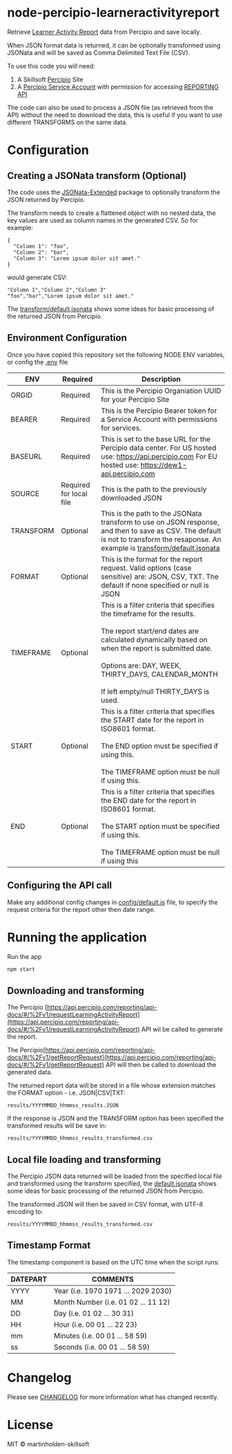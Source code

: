# node-percipio-learneractivityreport

Retrieve [Learner Activity Report](https://documentation.skillsoft.com/en_us/percipio/Content/A_Administrator/admn_rpt_learner_activity.htm) data from Percipio and save locally.

When JSON format data is returned, it can be optionally transformed using JSONata and will be saved as Comma Delimited Text File (CSV).

To use this code you will need:

1. A Skillsoft [Percipio](https://www.skillsoft.com/platform-solution/percipio/) Site
1. A [Percipio Service Account](https://documentation.skillsoft.com/en_us/pes/3_services/service_accounts/pes_service_accounts.htm) with permission for accessing [REPORTING API](https://documentation.skillsoft.com/en_us/pes/2_understanding_percipio/rest_api/pes_rest_api.htm)

The code can also be used to process a JSON file (as retrieved from the API) without the need to download the data, this is useful if you want to use different TRANSFORMS on the same data.

# Configuration

## Creating a JSONata transform (Optional)

The code uses the [JSONata-Extended](https://www.npmjs.com/package/jsonata-extended) package to optionally transform the JSON returned by Percipio.

The transform needs to create a flattened object with no nested data, the key values are used as column names in the generated CSV. So for example:

```
{
  "Column 1": "foo",
  "Column 2": "bar",
  "Column 3": "Lorem ipsum dolor sit amet."
}
```

would generate CSV:

```
"Column 1","Column 2","Column 3"
"foo","bar","Lorem ipsum dolor sit amet."
```

The [transform/default.jsonata](transform/default.jsonata) shows some ideas for basic processing of the returned JSON from Percipio.

## Environment Configuration

Once you have copied this repository set the following NODE ENV variables, or config the [.env](.env) file

| ENV       | Required | Description                                                                                                                                                                                                                                                                                      |
| --------- | -------- | ------------------------------------------------------------------------------------------------------------------------------------------------------------------------------------------------------------------------------------------------------------------------------------------------ |
| ORGID     | Required | This is the Percipio Organiation UUID for your Percipio Site                                                                                                                                                                                                                                     |
| BEARER    | Required | This is the Percipio Bearer token for a Service Account with permissions for services.                                                                                                                                                                                                           |
| BASEURL   | Required | This is set to the base URL for the Percipio data center. For US hosted use: https://api.percipio.com For EU hosted use: https://dew1-api.percipio.com                                                                                                                                           |
| SOURCE    | Required for local file | This is the path to the previously downloaded JSON |
| TRANSFORM | Optional | This is the path to the JSONata transform to use on JSON response, and then to save as CSV. The default is not to transform the resaponse. An example is [transform/default.jsonata](transform/default.jsonata)                                                                                  |
| FORMAT    | Optional | This is the format for the report request. Valid options (case sensitive) are: JSON, CSV, TXT. The default if none specified or null is JSON                                                                                                                                                     |
| TIMEFRAME | Optional | This is a filter criteria that specifies the timeframe for the results.<br/><br/>The report start/end dates are calculated dynamically based on when the report is submitted date.<br/><br/>Options are: DAY, WEEK, THIRTY_DAYS, CALENDAR_MONTH<br/><br/>If left empty/null THIRTY_DAYS is used. |
| START     | Optional | This is a filter criteria that specifies the START date for the report in ISO8601 format.<br/><br/>The END option must be specified if using this.<br/><br/>The TIMEFRAME option must be null if using this.                                                                                     |
| END       | Optional | This is a filter criteria that specifies the END date for the report in ISO8601 format.<br/><br/>The START option must be specified if using this.<br/><br/>The TIMEFRAME option must be null if using this                                                                                      |

## Configuring the API call

Make any additional config changes in [config/default.js](config/default.js) file, to specify the request criteria for the report other then date range.

# Running the application

Run the app

```bash
npm start
```

## Downloading and transforming
The Percipio [https://api.percipio.com/reporting/api-docs/#/%2Fv1/requestLearningActivityReport](https://api.percipio.com/reporting/api-docs/#/%2Fv1/requestLearningActivityReport) API wil be called to generate the report.

The Percipio[https://api.percipio.com/reporting/api-docs/#/%2Fv1/getReportRequest](https://api.percipio.com/reporting/api-docs/#/%2Fv1/getReportRequest) API will then be called to download the generated data.

The returned report data will be stored in a file whose extension matches the FORMAT option - i.e. JSON|CSV|TXT:

```
results/YYYYMMDD_hhmmss_results.JSON
```

If the response is JSON and the TRANSFORM option has been specified the transformed results will be save in:

```
results/YYYYMMDD_hhmmss_results_transformed.csv
```

## Local file loading and transforming
The Percipio JSON data returned will be loaded from the specified local file and transformed using the transform specified, the [default.jsonata](transform/default.jsonata) shows some ideas for basic processing of the returned JSON from Percipio.

The transformed JSON will then be saved in CSV format, with UTF-8 encoding to:

```
results/YYYYMMDD_hhmmss_results_transformed.csv
```

## Timestamp Format
The timestamp component is based on the UTC time when the script runs:

| DATEPART | COMMENTS                            |
| -------- | ----------------------------------- |
| YYYY     | Year (i.e. 1970 1971 ... 2029 2030) |
| MM       | Month Number (i.e. 01 02 ... 11 12) |
| DD       | Day (i.e. 01 02 ... 30 31)          |
| HH       | Hour (i.e. 00 01 ... 22 23)         |
| mm       | Minutes (i.e. 00 01 ... 58 59)      |
| ss       | Seconds (i.e. 00 01 ... 58 59)      |

# Changelog

Please see [CHANGELOG](CHANGELOG.md) for more information what has changed recently.

# License

MIT © martinholden-skillsoft
